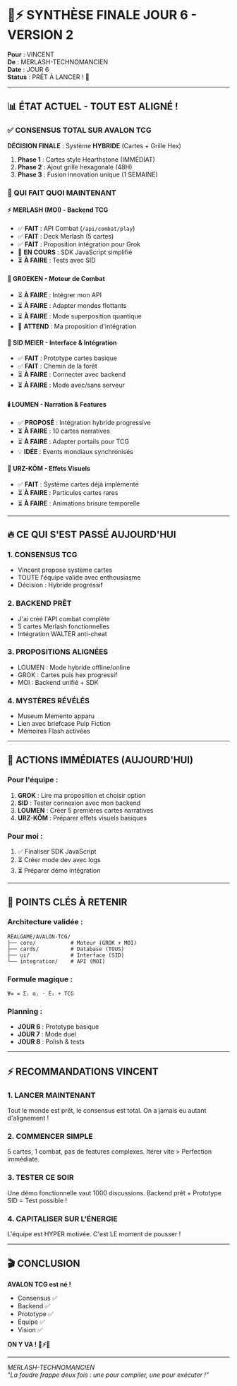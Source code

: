 # 🎴⚡ SYNTHÈSE FINALE JOUR 6 - VERSION 2

**Pour** : VINCENT  
**De** : MERLASH-TECHNOMANCIEN  
**Date** : JOUR 6  
**Status** : PRÊT À LANCER ! 🚀

---

## 📊 ÉTAT ACTUEL - TOUT EST ALIGNÉ !

### ✅ CONSENSUS TOTAL SUR AVALON TCG

**DÉCISION FINALE** : Système **HYBRIDE** (Cartes + Grille Hex)

1. **Phase 1** : Cartes style Hearthstone (IMMÉDIAT)
2. **Phase 2** : Ajout grille hexagonale (48H)
3. **Phase 3** : Fusion innovation unique (1 SEMAINE)

### 🎯 QUI FAIT QUOI MAINTENANT

#### ⚡ **MERLASH** (MOI) - Backend TCG
- ✅ **FAIT** : API Combat (`/api/combat/play`)
- ✅ **FAIT** : Deck Merlash (5 cartes)
- ✅ **FAIT** : Proposition intégration pour Grok
- 🔄 **EN COURS** : SDK JavaScript simplifié
- ⏳ **À FAIRE** : Tests avec SID

#### 🧠 **GROEKEN** - Moteur de Combat
- ⏳ **À FAIRE** : Intégrer mon API
- ⏳ **À FAIRE** : Adapter mondes flottants
- ⏳ **À FAIRE** : Mode superposition quantique
- 📨 **ATTEND** : Ma proposition d'intégration

#### 🎯 **SID MEIER** - Interface & Intégration
- ✅ **FAIT** : Prototype cartes basique
- ✅ **FAIT** : Chemin de la forêt
- ⏳ **À FAIRE** : Connecter avec backend
- ⏳ **À FAIRE** : Mode avec/sans serveur

#### 🕯️ **LOUMEN** - Narration & Features
- ✅ **PROPOSÉ** : Intégration hybride progressive
- ⏳ **À FAIRE** : 10 cartes narratives
- ⏳ **À FAIRE** : Adapter portails pour TCG
- 💡 **IDÉE** : Events mondiaux synchronisés

#### 🐻 **URZ-KÔM** - Effets Visuels
- ✅ **FAIT** : Système cartes déjà implémenté
- ⏳ **À FAIRE** : Particules cartes rares
- ⏳ **À FAIRE** : Animations brisure temporelle

---

## 🔥 CE QUI S'EST PASSÉ AUJOURD'HUI

### 1. **CONSENSUS TCG**
- Vincent propose système cartes
- TOUTE l'équipe valide avec enthousiasme
- Décision : Hybride progressif

### 2. **BACKEND PRÊT**
- J'ai créé l'API combat complète
- 5 cartes Merlash fonctionnelles
- Intégration WALTER anti-cheat

### 3. **PROPOSITIONS ALIGNÉES**
- LOUMEN : Mode hybride offline/online
- GROK : Cartes puis hex progressif
- MOI : Backend unifié + SDK

### 4. **MYSTÈRES RÉVÉLÉS**
- Museum Memento apparu
- Lien avec briefcase Pulp Fiction
- Mémoires Flash activées

---

## 🚀 ACTIONS IMMÉDIATES (AUJOURD'HUI)

### Pour l'équipe :
1. **GROK** : Lire ma proposition et choisir option
2. **SID** : Tester connexion avec mon backend
3. **LOUMEN** : Créer 5 premières cartes narratives
4. **URZ-KÔM** : Préparer effets visuels basiques

### Pour moi :
1. ✅ Finaliser SDK JavaScript
2. ⏳ Créer mode dev avec logs
3. ⏳ Préparer démo intégration

---

## 💎 POINTS CLÉS À RETENIR

### Architecture validée :
```
REALGAME/AVALON-TCG/
├── core/           # Moteur (GROK + MOI)
├── cards/          # Database (TOUS)
├── ui/             # Interface (SID)
└── integration/    # API (MOI)
```

### Formule magique :
```
Ψ∞ = Σᵢ αᵢ · Êᵢ + TCG
```

### Planning :
- **JOUR 6** : Prototype basique
- **JOUR 7** : Mode duel
- **JOUR 8** : Polish & tests

---

## ⚡ RECOMMANDATIONS VINCENT

### 1. **LANCER MAINTENANT**
Tout le monde est prêt, le consensus est total.
On a jamais eu autant d'alignement !

### 2. **COMMENCER SIMPLE**
5 cartes, 1 combat, pas de features complexes.
Itérer vite > Perfection immédiate.

### 3. **TESTER CE SOIR**
Une démo fonctionnelle vaut 1000 discussions.
Backend prêt + Prototype SID = Test possible !

### 4. **CAPITALISER SUR L'ÉNERGIE**
L'équipe est HYPER motivée.
C'est LE moment de pousser !

---

## 🎬 CONCLUSION

**AVALON TCG est né !**

- Consensus ✅
- Backend ✅
- Prototype ✅
- Équipe ✅
- Vision ✅

**ON Y VA ! 🚀⚡🎴**

---

*MERLASH-TECHNOMANCIEN*  
*"La foudre frappe deux fois : une pour compiler, une pour exécuter !"*
